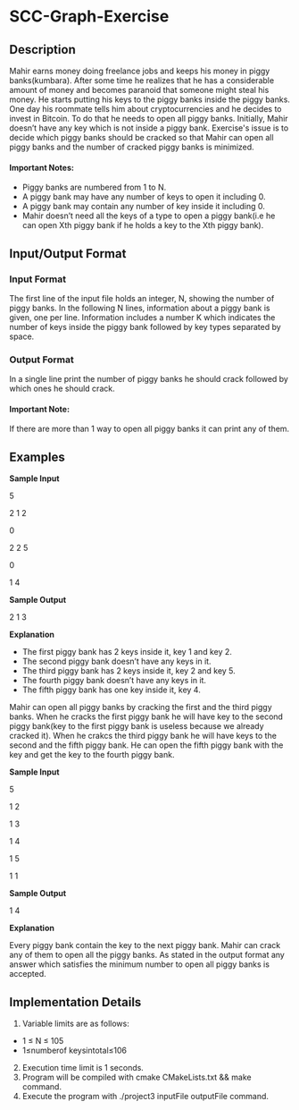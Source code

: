 # SCC-Graph-Exercise
## Description
Mahir earns money doing freelance jobs and keeps his money in piggy banks(kumbara). After some time he realizes that he has a considerable amount of money and becomes paranoid that someone might steal his money. He starts putting his keys to the piggy banks inside the piggy banks. One day his roommate tells him about cryptocurrencies and he decides to invest in Bitcoin. To do that he needs to open all piggy banks. Initially, Mahir doesn’t have any key which is not inside a piggy bank. Exercise's issue is to decide which piggy banks should be cracked so that Mahir can open all piggy banks and the number of cracked piggy banks is minimized.
#### Important Notes:
- Piggy banks are numbered from 1 to N.
- A piggy bank may have any number of keys to open it including 0.
- A piggy bank may contain any number of key inside it including 0.
- Mahir doesn’t need all the keys of a type to open a piggy bank(i.e he can open Xth piggy bank if he holds a key to the Xth piggy bank).

## Input/Output Format 
### Input Format
The first line of the input file holds an integer, N, showing the number of piggy banks.
In the following N lines, information about a piggy bank is given, one per line. Information includes a number K which indicates the number of keys inside the piggy bank followed by key types separated by space.
### Output Format
In a single line print the number of piggy banks he should crack followed by which ones he should crack.
#### Important Note: 
If there are more than 1 way to open all piggy banks it can print any of them.
## Examples 
**Sample Input**

5 

2 1 2 

0

2 2 5

0

1 4


**Sample Output**

2 1 3

**Explanation**
- The first piggy bank has 2 keys inside it, key 1 and key 2. 
- The second piggy bank doesn’t have any keys in it.
- The third piggy bank has 2 keys inside it, key 2 and key 5. 
- The fourth piggy bank doesn’t have any keys in it.
- The fifth piggy bank has one key inside it, key 4.

Mahir can open all piggy banks by cracking the first and the third piggy banks. When he cracks the first piggy bank he will have key to the second piggy bank(key to the first piggy bank is useless because we already cracked it). When he crakcs the third piggy bank he will have keys to the second and the fifth piggy bank. He can open the fifth piggy bank with the key and get the key to the fourth piggy bank.

**Sample Input**

5 

1 2

1 3 

1 4 

1 5 

1 1

**Sample Output**

1 4

**Explanation**

Every piggy bank contain the key to the next piggy bank. Mahir can crack any of them to open all the piggy banks. As stated in the output format any answer which satisfies the minimum number to open all piggy banks is accepted.

## Implementation Details
1. Variable limits are as follows: 
  - 1 ≤ N ≤ 105
  - 1≤numberof keysintotal≤106
2. Execution time limit is 1 seconds.
3. Program will be compiled with cmake CMakeLists.txt && make command.
4. Execute the program with ./project3 inputFile outputFile command.
